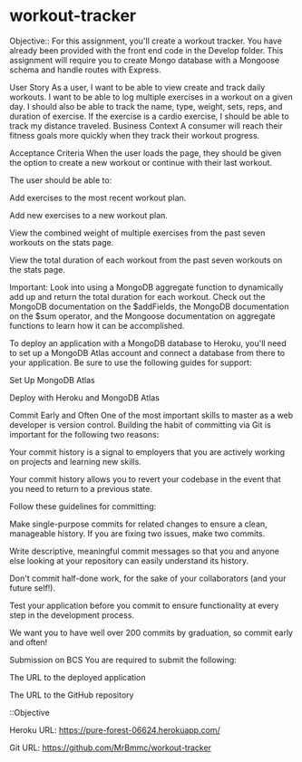 # workout-tracker

Objective::
For this assignment, you'll create a workout tracker. You have already been provided with the front end code in the Develop folder. This assignment will require you to create Mongo database with a Mongoose schema and handle routes with Express.

User Story
As a user, I want to be able to view create and track daily workouts. I want to be able to log multiple exercises in a workout on a given day. I should also be able to track the name, type, weight, sets, reps, and duration of exercise. If the exercise is a cardio exercise, I should be able to track my distance traveled.
Business Context
A consumer will reach their fitness goals more quickly when they track their workout progress.

Acceptance Criteria
When the user loads the page, they should be given the option to create a new workout or continue with their last workout.

The user should be able to:

Add exercises to the most recent workout plan.

Add new exercises to a new workout plan.

View the combined weight of multiple exercises from the past seven workouts on the stats page.

View the total duration of each workout from the past seven workouts on the stats page.

Important: Look into using a MongoDB aggregate function to dynamically add up and return the total duration for each workout. Check out the MongoDB documentation on the $addFields, the MongoDB documentation on the $sum operator, and the Mongoose documentation on aggregate functions to learn how it can be accomplished.

To deploy an application with a MongoDB database to Heroku, you'll need to set up a MongoDB Atlas account and connect a database from there to your application. Be sure to use the following guides for support:

Set Up MongoDB Atlas

Deploy with Heroku and MongoDB Atlas

Commit Early and Often
One of the most important skills to master as a web developer is version control. Building the habit of committing via Git is important for the following two reasons:

Your commit history is a signal to employers that you are actively working on projects and learning new skills.

Your commit history allows you to revert your codebase in the event that you need to return to a previous state.

Follow these guidelines for committing:

Make single-purpose commits for related changes to ensure a clean, manageable history. If you are fixing two issues, make two commits.

Write descriptive, meaningful commit messages so that you and anyone else looking at your repository can easily understand its history.

Don't commit half-done work, for the sake of your collaborators (and your future self!).

Test your application before you commit to ensure functionality at every step in the development process.

We want you to have well over 200 commits by graduation, so commit early and often!

Submission on BCS
You are required to submit the following:

The URL to the deployed application

The URL to the GitHub repository

::Objective

Heroku URL: https://pure-forest-06624.herokuapp.com/

Git URL: https://github.com/MrBmmc/workout-tracker